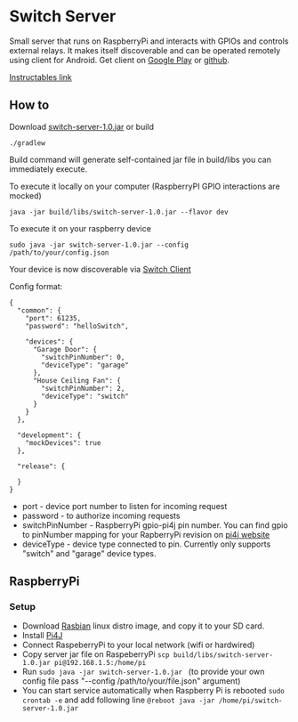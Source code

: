 # Switch Server
Small server that runs on RaspberryPi and interacts with GPIOs and controls external relays. It makes itself discoverable and can be operated remotely using client for Android.
Get client on [Google Play](https://play.google.com/store/apps/details?id=com.alisa.lswitch) or [github](https://github.com/sshlyk/switch-android).

[Instructables link](http://www.instructables.com/id/RaspberryPi-Android-Switch-Home-automation/)

## How to
Download [switch-server-1.0.jar](https://drive.google.com/file/d/0B_u36ffL9B2jeWUxT3RtWGlsRDA/view?usp=sharing)
or build

```
./gradlew
```
Build command will generate self-contained jar file in build/libs you can immediately execute.

To execute it locally on your computer (RaspberryPI GPIO interactions are mocked)

```
java -jar build/libs/switch-server-1.0.jar --flavor dev
```

To execute it on your raspberry device

```
sudo java -jar switch-server-1.0.jar --config /path/to/your/config.json 
```
Your device is now discoverable via [Switch Client](https://play.google.com/store/apps/details?id=com.alisa.lswitch)

Config format:
```
{
  "common": {
    "port": 61235,
    "password": "helloSwitch",

    "devices": {
      "Garage Door": {
        "switchPinNumber": 0,
        "deviceType": "garage"
      },
      "House Ceiling Fan": {
        "switchPinNumber": 2,
        "deviceType": "switch"
      }
    }
  },

  "development": {
    "mockDevices": true
  },

  "release": {

  }
}
```
* port - device port number to listen for incoming request
* password - to authorize incoming requests
* switchPinNumber - RaspberryPi gpio-pi4j pin number. You can find gpio to pinNumber mapping for your RapberryPi revision on [pi4j website](http://pi4j.com) 
* deviceType - device type connected to pin. Currently only supports "switch" and "garage" device types.

## RaspberryPi
### Setup
* Download [Rasbian](http://downloads.raspberrypi.org/raspbian_latest) linux distro image, and copy it to your SD card.
* Install [Pi4J](http://pi4j.com/install.html)
* Connect RaspeberryPi to your local network (wifi or hardwired)
* Copy server jar file on RaspeberryPi ```scp build/libs/switch-server-1.0.jar pi@192.168.1.5:/home/pi```
*  Run  ```sudo java -jar switch-server-1.0.jar ``` (to provide your own config file pass "--config /path/to/your/file.json" argument)
* You can start service automatically when Raspberry Pi is rebooted
```sudo crontab -e``` 
and add following line 
```@reboot java -jar /home/pi/switch-server-1.0.jar```
